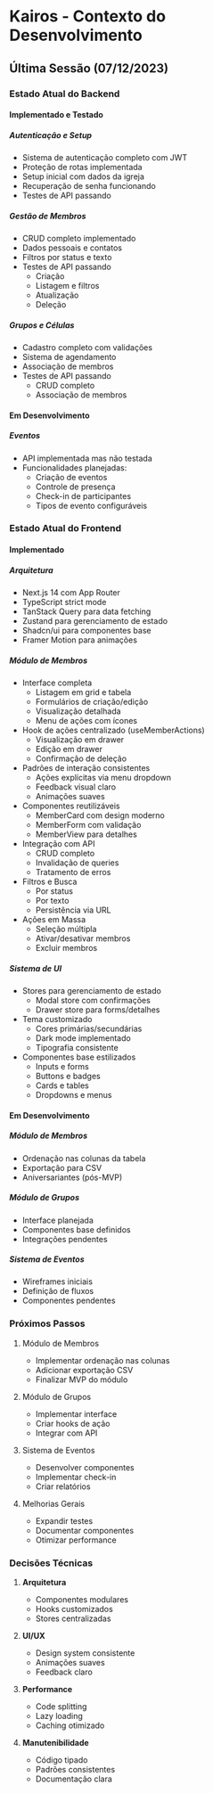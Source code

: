 # Kairos - Contexto do Desenvolvimento

## Última Sessão (07/12/2023)

### Estado Atual do Backend

#### Implementado e Testado 

##### Autenticação e Setup
- Sistema de autenticação completo com JWT
- Proteção de rotas implementada
- Setup inicial com dados da igreja
- Recuperação de senha funcionando
- Testes de API passando

##### Gestão de Membros
- CRUD completo implementado
- Dados pessoais e contatos
- Filtros por status e texto
- Testes de API passando
  - Criação
  - Listagem e filtros
  - Atualização
  - Deleção

##### Grupos e Células
- Cadastro completo com validações
- Sistema de agendamento
- Associação de membros
- Testes de API passando
  - CRUD completo
  - Associação de membros

#### Em Desenvolvimento 

##### Eventos
- API implementada mas não testada
- Funcionalidades planejadas:
  - Criação de eventos
  - Controle de presença
  - Check-in de participantes
  - Tipos de evento configuráveis

### Estado Atual do Frontend

#### Implementado 

##### Arquitetura
- Next.js 14 com App Router
- TypeScript strict mode
- TanStack Query para data fetching
- Zustand para gerenciamento de estado
- Shadcn/ui para componentes base
- Framer Motion para animações

##### Módulo de Membros
- Interface completa
  - Listagem em grid e tabela
  - Formulários de criação/edição
  - Visualização detalhada
  - Menu de ações com ícones
- Hook de ações centralizado (useMemberActions)
  - Visualização em drawer
  - Edição em drawer
  - Confirmação de deleção
- Padrões de interação consistentes
  - Ações explícitas via menu dropdown
  - Feedback visual claro
  - Animações suaves
- Componentes reutilizáveis
  - MemberCard com design moderno
  - MemberForm com validação
  - MemberView para detalhes
- Integração com API
  - CRUD completo
  - Invalidação de queries
  - Tratamento de erros
- Filtros e Busca
  - Por status
  - Por texto
  - Persistência via URL
- Ações em Massa
  - Seleção múltipla
  - Ativar/desativar membros
  - Excluir membros

##### Sistema de UI
- Stores para gerenciamento de estado
  - Modal store com confirmações
  - Drawer store para forms/detalhes
- Tema customizado
  - Cores primárias/secundárias
  - Dark mode implementado
  - Tipografia consistente
- Componentes base estilizados
  - Inputs e forms
  - Buttons e badges
  - Cards e tables
  - Dropdowns e menus

#### Em Desenvolvimento

##### Módulo de Membros
- Ordenação nas colunas da tabela
- Exportação para CSV
- Aniversariantes (pós-MVP)

##### Módulo de Grupos
- Interface planejada
- Componentes base definidos
- Integrações pendentes

##### Sistema de Eventos
- Wireframes iniciais
- Definição de fluxos
- Componentes pendentes

### Próximos Passos

1. Módulo de Membros
   - Implementar ordenação nas colunas
   - Adicionar exportação CSV
   - Finalizar MVP do módulo

2. Módulo de Grupos
   - Implementar interface
   - Criar hooks de ação
   - Integrar com API

3. Sistema de Eventos
   - Desenvolver componentes
   - Implementar check-in
   - Criar relatórios

4. Melhorias Gerais
   - Expandir testes
   - Documentar componentes
   - Otimizar performance

### Decisões Técnicas

1. **Arquitetura**
   - Componentes modulares
   - Hooks customizados
   - Stores centralizadas

2. **UI/UX**
   - Design system consistente
   - Animações suaves
   - Feedback claro

3. **Performance**
   - Code splitting
   - Lazy loading
   - Caching otimizado

4. **Manutenibilidade**
   - Código tipado
   - Padrões consistentes
   - Documentação clara
